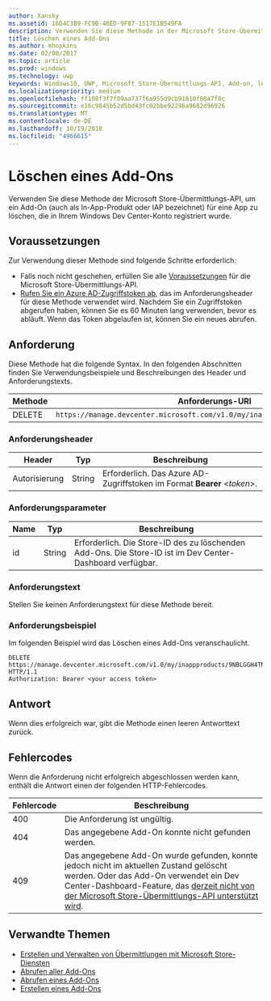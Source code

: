 ```yaml
---
author: Xansky
ms.assetid: 16D4C3B9-FC9B-46ED-9F87-1517E1B549FA
description: Verwenden Sie diese Methode in der Microsoft Store-Übermittlungs-API zum Löschen eines Add-Ons für eine App, die für Ihr Windows Dev Center-Konto registriert ist.
title: Löschen eines Add-Ons
ms.author: mhopkins
ms.date: 02/08/2017
ms.topic: article
ms.prod: windows
ms.technology: uwp
keywords: Windows10, UWP, Microsoft Store-Übermittlungs-API, Add-on, löschen, In-App-Produkt, IAP
ms.localizationpriority: medium
ms.openlocfilehash: ff108f3f7f09aa737f6a955d9cb91810f6047f8c
ms.sourcegitcommit: e16c9845b52d5bd43fc02bbe92296a9682d96926
ms.translationtype: MT
ms.contentlocale: de-DE
ms.lasthandoff: 10/19/2018
ms.locfileid: "4966615"
---
```

# <a name="delete-an-add-on"></a>Löschen eines Add-Ons

Verwenden Sie diese Methode der Microsoft Store-Übermittlungs-API, um ein Add-On (auch als In-App-Produkt oder IAP bezeichnet) für eine App zu löschen, die in Ihrem Windows Dev Center-Konto registriert wurde.

## <a name="prerequisites"></a>Voraussetzungen

Zur Verwendung dieser Methode sind folgende Schritte erforderlich:

* Falls noch nicht geschehen, erfüllen Sie alle [Voraussetzungen](create-and-manage-submissions-using-windows-store-services.md#prerequisites) für die Microsoft Store-Übermittlungs-API.
* [Rufen Sie ein Azure AD-Zugriffstoken ab](create-and-manage-submissions-using-windows-store-services.md#obtain-an-azure-ad-access-token), das im Anforderungsheader für diese Methode verwendet wird. Nachdem Sie ein Zugriffstoken abgerufen haben, können Sie es 60 Minuten lang verwenden, bevor es abläuft. Wenn das Token abgelaufen ist, können Sie ein neues abrufen.

## <a name="request"></a>Anforderung

Diese Methode hat die folgende Syntax. In den folgenden Abschnitten finden Sie Verwendungsbeispiele und Beschreibungen des Header und Anforderungstexts.

| Methode | Anforderungs-URI                                                      |
|--------|------------------------------------------------------------------|
| DELETE    | ```https://manage.devcenter.microsoft.com/v1.0/my/inappproducts/{inAppProductId}``` |


### <a name="request-header"></a>Anforderungsheader

| Header        | Typ   | Beschreibung                                                                 |
|---------------|--------|-----------------------------------------------------------------------------|
| Autorisierung | String | Erforderlich. Das Azure AD-Zugriffstoken im Format **Bearer** &lt;*token*&gt;. |


### <a name="request-parameters"></a>Anforderungsparameter

| Name        | Typ   | Beschreibung                                                                 |
|---------------|--------|-----------------------------------------------------------------------------|
| id | String | Erforderlich. Die Store-ID des zu löschenden Add-Ons. Die Store-ID ist im Dev Center-Dashboard verfügbar.  |


### <a name="request-body"></a>Anforderungstext

Stellen Sie keinen Anforderungstext für diese Methode bereit.


### <a name="request-example"></a>Anforderungsbeispiel

Im folgenden Beispiel wird das Löschen eines Add-Ons veranschaulicht.

```
DELETE https://manage.devcenter.microsoft.com/v1.0/my/inappproducts/9NBLGGH4TNMP HTTP/1.1
Authorization: Bearer <your access token>
```

## <a name="response"></a>Antwort

Wenn dies erfolgreich war, gibt die Methode einen leeren Antworttext zurück.

## <a name="error-codes"></a>Fehlercodes

Wenn die Anforderung nicht erfolgreich abgeschlossen werden kann, enthält die Antwort einen der folgenden HTTP-Fehlercodes.

| Fehlercode |  Beschreibung                                                                                                                                                                           |
|--------|------------------|
| 400  | Die Anforderung ist ungültig. |
| 404  | Das angegebene Add-On konnte nicht gefunden werden.  |
| 409  | Das angegebene Add-On wurde gefunden, konnte jedoch nicht im aktuellen Zustand gelöscht werden. Oder das Add-On verwendet ein Dev Center-Dashboard-Feature, das [derzeit nicht von der Microsoft Store-Übermittlungs-API unterstützt wird](create-and-manage-submissions-using-windows-store-services.md#not_supported). |   


## <a name="related-topics"></a>Verwandte Themen

* [Erstellen und Verwalten von Übermittlungen mit Microsoft Store-Diensten](create-and-manage-submissions-using-windows-store-services.md)
* [Abrufen aller Add-Ons](get-all-add-ons.md)
* [Abrufen eines Add-Ons](get-an-add-on.md)
* [Erstellen eines Add-Ons](create-an-add-on.md)
